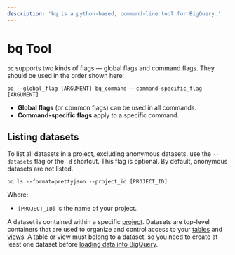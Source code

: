 ```yaml
---
description: 'bq is a python-based, command-line tool for BigQuery.'
---
```


# bq Tool

`bq` supports two kinds of flags — global flags and command flags. They should be used in the order shown here:

```text
bq --global_flag [ARGUMENT] bq_command --command-specific_flag [ARGUMENT]
```

* **Global flags** \(or common flags\) can be used in all commands.
* **Command-specific flags** apply to a specific command.

## Listing datasets

To list all datasets in a project, excluding anonymous datasets, use the `--datasets` flag or the `-d` shortcut. This flag is optional. By default, anonymous datasets are not listed.

```text
bq ls --format=prettyjson --project_id [PROJECT_ID]
```

Where:

* `[PROJECT_ID]` is the name of your project.

 A dataset is contained within a specific [project](https://cloud.google.com/bigquery/docs/projects). Datasets are top-level containers that are used to organize and control access to your [tables](https://cloud.google.com/bigquery/docs/tables) and [views](https://cloud.google.com/bigquery/docs/views). A table or view must belong to a dataset, so you need to create at least one dataset before [loading data into BigQuery](https://cloud.google.com/bigquery/loading-data-into-bigquery).

